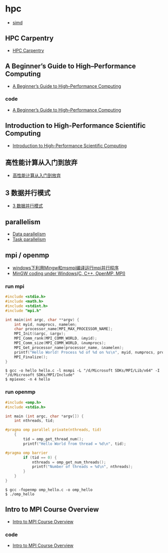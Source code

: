 # hpc

- [simd](./simd)

## HPC Carpentry

- [HPC Carpentry](https://github.com/hpc-carpentry)

## A Beginner’s Guide to High–Performance Computing

- [A Beginner’s Guide to High–Performance Computing](http://www.shodor.org/media/content/petascale/materials/UPModules/beginnersGuideHPC/moduleDocument_pdf.pdf)

### code

- [A Beginner’s Guide to High–Performance Computing](https://github.com/gaoxinge/something/tree/master/hpc/A%20Beginner%E2%80%99s%20Guide%20to%20High%E2%80%93Performance%20Computing)

## Introduction to High-Performance Scientific Computing

- [Introduction to High-Performance Scientific Computing](http://pages.tacc.utexas.edu/~eijkhout/istc/istc.html)

## 高性能计算从入门到放弃

- [高性能计算从入门到放弃](https://zhuanlan.zhihu.com/c_1058374280076652544)

## 3 数据并行模式

- [3 数据并行模式](https://zhuanlan.zhihu.com/p/81344648)

## parallelism

- [Data parallelism](https://en.wikipedia.org/wiki/Data_parallelism)
- [Task parallelism](https://en.wikipedia.org/wiki/Task_parallelism)

## mpi / openmp

- [windows下利用Mingw和msmpi编译运行mpi并行程序](https://blog.csdn.net/xenonhu/article/details/78196443)
- [MinGW coding under Windows(C, C++, OpenMP, MPI)](https://www.math.ucla.edu/~wotaoyin/windows_coding.html)

### run mpi

```c
#include <stdio.h>
#include <math.h>
#include <stdint.h>
#include "mpi.h"

int main(int argc, char **argv) {
    int myid, numprocs, namelen;
    char processor_name[MPI_MAX_PROCESSOR_NAME];
    MPI_Init(&argc, &argv);
    MPI_Comm_rank(MPI_COMM_WORLD, &myid);
    MPI_Comm_size(MPI_COMM_WORLD, &numprocs);
    MPI_Get_processor_name(processor_name, &namelen);
    printf("Hello World! Process %d of %d on %s\n", myid, numprocs, processor_name);
    MPI_Finalize();
}
```

```
$ gcc -o hello hello.c -l msmpi -L "/d/Microsoft SDKs/MPI/Lib/x64" -I "/d/Microsoft SDKs/MPI/Include"
$ mpiexec -n 4 hello
```

### run openmp

```c
#include <omp.h>
#include <stdio.h>

int main (int argc, char *argv[]) {
    int nthreads, tid;

#pragma omp parallel private(nthreads, tid) 
    {
        tid = omp_get_thread_num();
        printf("Hello World from thread = %d\n", tid);

#pragma omp barrier
        if (tid == 0) {
            nthreads = omp_get_num_threads();
            printf("Number of threads = %d\n", nthreads);
        }
    }
}
```

```
$ gcc -fopenmp omp_hello.c -o omp_hello
$ ./omp_hello
```

## Intro to MPI Course Overview

- [Intro to MPI Course Overview](https://www.dartmouth.edu/~rc/classes/intro_mpi/index.html)

### code

- [Intro to MPI Course Overview](https://github.com/gaoxinge/something/tree/master/hpc/Intro%20to%20MPI%20Course%20Overview)
